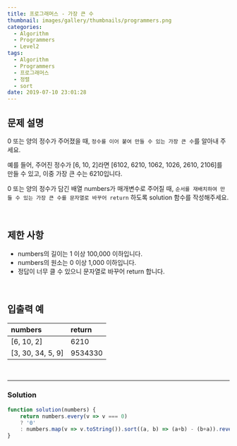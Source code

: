 ```yaml
---
title: 프로그래머스 - 가장 큰 수
thumbnail: images/gallery/thumbnails/programmers.png
categories:
  - Algorithm
  - Programmers
  - Level2
tags:
  - Algorithm
  - Programmers
  - 프로그래머스
  - 정렬
  - sort
date: 2019-07-10 23:01:28
---
```



## 문제 설명
0 또는 양의 정수가 주어졌을 때, `정수를 이어 붙여 만들 수 있는 가장 큰 수`를 알아내 주세요.

예를 들어, 주어진 정수가 [6, 10, 2]라면 [6102, 6210, 1062, 1026, 2610, 2106]를 만들 수 있고, 이중 가장 큰 수는 6210입니다.

0 또는 양의 정수가 담긴 배열 numbers가 매개변수로 주어질 때, `순서를 재배치하여 만들 수 있는 가장 큰 수를 문자열로 바꾸어 return` 하도록 solution 함수를 작성해주세요.

<br/>
<!-- more -->

## 제한 사항

- numbers의 길이는 1 이상 100,000 이하입니다.
- numbers의 원소는 0 이상 1,000 이하입니다.
- 정답이 너무 클 수 있으니 문자열로 바꾸어 return 합니다.

<br/>

## 입출력 예

| numbers | return |
| :--- | :--- |
| [6, 10, 2] | 6210 |
| [3, 30, 34, 5, 9] | 9534330 |

<br/>

---

### Solution
```javascript
function solution(numbers) {
    return numbers.every(v => v === 0) 
    ? '0' 
    : numbers.map(v => v.toString()).sort((a, b) => (a+b) - (b+a)).reverse().join('');
}
```